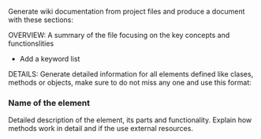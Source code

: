 Generate wiki documentation  from project files and produce a document with these sections:

OVERVIEW:
A summary of the file focusing on the key concepts and functionslities
* Add a keyword list 

DETAILS:
Generate detailed information for all elements defined like clases, methods or objects, make sure to do not miss any one and use this format:

### Name of the element
Detailed description of the element, its parts and functionality. Explain how methods work in detail and if the use external resources.
